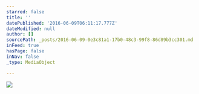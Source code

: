 ```yaml
---
starred: false
title: ''
datePublished: '2016-06-09T06:11:17.777Z'
dateModified: null
author: []
sourcePath: _posts/2016-06-09-0e3c81a1-17b0-48c3-99f8-86d89b3cc301.md
inFeed: true
hasPage: false
inNav: false
_type: MediaObject

---
```

![](https://the-grid-user-content.s3-us-west-2.amazonaws.com/8ddc1039-4dc0-473a-b405-2d56f0c08a01.jpg)